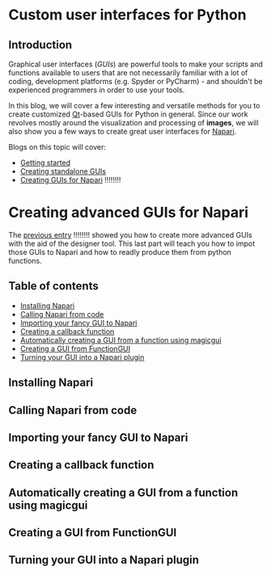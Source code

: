 # Custom user interfaces for Python

## Introduction
Graphical user interfaces (*GUIs*) are powerful tools to make your scripts and functions available to users that are not necessarily familiar with a lot of coding, development platforms (e.g. Spyder or PyCharm) - and shouldn't be experienced programmers in order to use your tools.

In this blog, we will cover a few interesting and versatile methods for you to create customized [Qt](https://qt.io)-based GUIs for Python in general. Since our work revolves mostly around the visualization and processing of **images**, we will also show you a few ways to create great user interfaces for [Napari](https://napari.org/).

Blogs on this topic will cover:
* [Getting started](https://github.com/BiAPoL/blog/new/blog_entry_UI/johannes_mueller#getting-started)
* [Creating standalone GUIs](https://github.com/BiAPoL/blog/new/blog_entry_UI/johannes_mueller#creating-advanced-standalone-guis)
* [Creating GUIs for Napari]() !!!!!!!!


# Creating advanced GUIs for Napari
The [previous entry]() !!!!!!!! showed you how to create more advanced GUIs with the aid of the designer tool. This last part will teach you how to impot those GUIs to Napari and how to readly produce them from python functions.

## Table of contents
* [Installing Napari](https://github.com/BiAPoL/blog/blob/blog_entry_UI/johannes_mueller/entry_user_interf2/Readme.md#creating-your-environment)
* [Calling Napari from code](https://github.com/BiAPoL/blog/blob/blog_entry_UI/johannes_mueller/entry_user_interf2/Readme.md#the-qt-designer)
* [Importing your fancy GUI to Napari](https://github.com/BiAPoL/blog/blob/blog_entry_UI/johannes_mueller/entry_user_interf2/Readme.md#creating-a-simple-gui-with-the-designer)
* [Creating a callback function]()
* [Automatically creating a GUI from a function using magicgui]()
* [Creating a GUI from FunctionGUI]()
* [Turning your GUI into a Napari plugin]() 

## Installing Napari

## Calling Napari from code


## Importing your fancy GUI to Napari


## Creating a callback function

## Automatically creating a GUI from a function using magicgui

## Creating a GUI from FunctionGUI


## Turning your GUI into a Napari plugin
